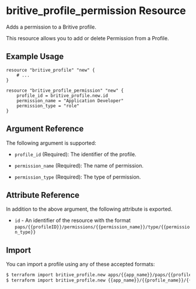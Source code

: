 # britive_profile_permission Resource

Adds a permission to a Britive profile.

This resource allows you to add or delete Permission from a Profile.

## Example Usage

```hcl
resource "britive_profile" "new" {
    # ...
}

resource "britive_profile_permission" "new" {
    profile_id = britive_profile.new.id
    permission_name = "Application Developer"
    permission_type = "role"
}
```

## Argument Reference

The following argument is supported:

* `profile_id` (Required): The identifier of the profile.

* `permission_name` (Required): The name of permission.

* `permission_type` (Required): The type of permission.

## Attribute Reference

In addition to the above argument, the following attribute is exported.

* `id` - An identifier of the resource with the format `paps/{{profileID}}/permissions/{{permission_name}}/type/{{permission_type}}`

## Import

You can import a profile using any of these accepted formats:

```sh
$ terraform import britive_profile.new apps/{{app_name}}/paps/{{profile_name}}/permissions/{{permission_name}}/type/{{permission_type}}
$ terraform import britive_profile.new {{app_name}}/{{profile_name}}/{{permission_name}}/{{permission_type}}
```